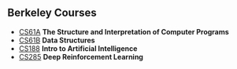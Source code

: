 ## Berkeley Courses

- [CS61A](https://inst.eecs.berkeley.edu/~cs61a/archives.html)     **The Structure and Interpretation of Computer Programs**
- [CS61B](https://inst.eecs.berkeley.edu/~cs61b/archives.html)     **Data Structures**
- [CS188](https://inst.eecs.berkeley.edu/~cs188/archives.html)     **Intro to Artificial Intelligence**
- [CS285](http://rail.eecs.berkeley.edu/deeprlcourse/)     **Deep Reinforcement Learning**
